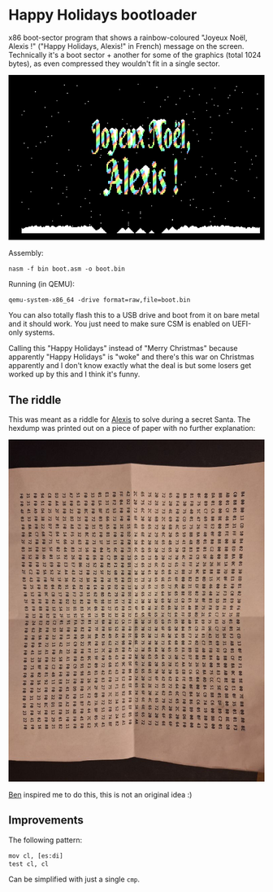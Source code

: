# Happy Holidays bootloader

x86 boot-sector program that shows a rainbow-coloured "Joyeux Noël, Alexis !" ("Happy Holidays, Alexis!" in French) message on the screen.
Technically it's a boot sector + another for some of the graphics (total 1024 bytes), as even compressed they wouldn't fit in a single sector.

![Screenshot](eyecandy/screenshot.png)

Assembly:

```console
nasm -f bin boot.asm -o boot.bin
```

Running (in QEMU):

```console
qemu-system-x86_64 -drive format=raw,file=boot.bin
```

You can also totally flash this to a USB drive and boot from it on bare metal and it should work.
You just need to make sure CSM is enabled on UEFI-only systems.

Calling this "Happy Holidays" instead of "Merry Christmas" because apparently "Happy Holidays" is "woke" and there's this war on Christmas apparently and I don't know exactly what  the deal is but some losers get worked up by this and I think it's funny.

## The riddle

This was meant as a riddle for [Alexis](https://github.com/Alexisloic21) to solve during a secret Santa.
The hexdump was printed out on a piece of paper with no further explanation:

![Hexdump on paper](eyecandy/paper.jpg)

[Ben](https://stuerz.xyz/) inspired me to do this, this is not an original idea :)

## Improvements

The following pattern:

```x86asm
mov cl, [es:di]
test cl, cl
```

Can be simplified with just a single `cmp`.
